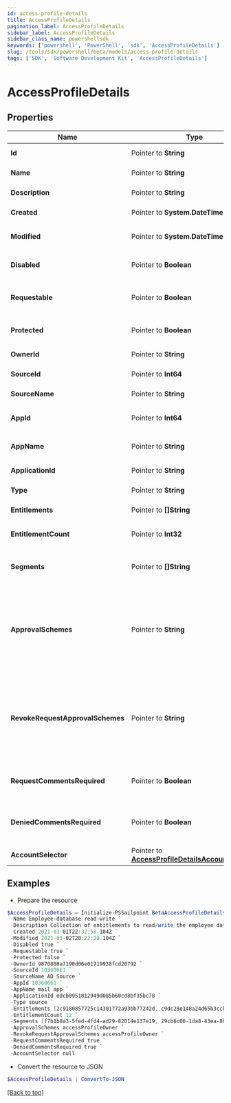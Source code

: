 ```yaml
---
id: access-profile-details
title: AccessProfileDetails
pagination_label: AccessProfileDetails
sidebar_label: AccessProfileDetails
sidebar_class_name: powershellsdk
keywords: ['powershell', 'PowerShell', 'sdk', 'AccessProfileDetails'] 
slug: /tools/sdk/powershell/beta/models/access-profile-details
tags: ['SDK', 'Software Development Kit', 'AccessProfileDetails']
---
```



# AccessProfileDetails

## Properties

Name | Type | Description | Notes
------------ | ------------- | ------------- | -------------
**Id** |  Pointer to **String** | The ID of the Access Profile | [optional] 
**Name** |  Pointer to **String** | Name of the Access Profile | [optional] 
**Description** |  Pointer to **String** | Information about the Access Profile | [optional] 
**Created** |  Pointer to **System.DateTime** | Date the Access Profile was created | [optional] 
**Modified** |  Pointer to **System.DateTime** | Date the Access Profile was last modified. | [optional] 
**Disabled** |  Pointer to **Boolean** | Whether the Access Profile is enabled. | [optional] [default to $true]
**Requestable** |  Pointer to **Boolean** | Whether the Access Profile is requestable via access request. | [optional] [default to $false]
**Protected** |  Pointer to **Boolean** | Whether the Access Profile is protected. | [optional] [default to $false]
**OwnerId** |  Pointer to **String** | The owner ID of the Access Profile | [optional] 
**SourceId** |  Pointer to **Int64** | The source ID of the Access Profile | [optional] 
**SourceName** |  Pointer to **String** | The source name of the Access Profile | [optional] 
**AppId** |  Pointer to **Int64** | The source app ID of the Access Profile | [optional] 
**AppName** |  Pointer to **String** | The source app name of the Access Profile | [optional] 
**ApplicationId** |  Pointer to **String** | The id of the application | [optional] 
**Type** |  Pointer to **String** | The type of the access profile | [optional] 
**Entitlements** |  Pointer to **[]String** | List of IDs of entitlements | [optional] 
**EntitlementCount** |  Pointer to **Int32** | The number of entitlements in the access profile | [optional] 
**Segments** |  Pointer to **[]String** | List of IDs of segments, if any, to which this Access Profile is assigned. | [optional] 
**ApprovalSchemes** |  Pointer to **String** | Comma-separated list of approval schemes. Each approval scheme is one of - manager - appOwner - sourceOwner - accessProfileOwner - workgroup:&lt;workgroupId&gt;  | [optional] 
**RevokeRequestApprovalSchemes** |  Pointer to **String** | Comma-separated list of revoke request approval schemes. Each approval scheme is one of - manager - sourceOwner - accessProfileOwner - workgroup:&lt;workgroupId&gt;  | [optional] 
**RequestCommentsRequired** |  Pointer to **Boolean** | Whether the access profile require request comment for access request. | [optional] [default to $false]
**DeniedCommentsRequired** |  Pointer to **Boolean** | Whether denied comment is required when access request is denied. | [optional] [default to $false]
**AccountSelector** |  Pointer to [**AccessProfileDetailsAccountSelector**](access-profile-details-account-selector) |  | [optional] 

## Examples

- Prepare the resource
```powershell
$AccessProfileDetails = Initialize-PSSailpoint.BetaAccessProfileDetails  -Id 2c91808a7190d06e01719938fcd20792 `
 -Name Employee-database-read-write `
 -Description Collection of entitlements to read/write the employee database `
 -Created 2021-03-01T22:32:58.104Z `
 -Modified 2021-03-02T20:22:28.104Z `
 -Disabled true `
 -Requestable true `
 -Protected false `
 -OwnerId 9870808a7190d06e01719938fcd20792 `
 -SourceId 10360661 `
 -SourceName AD Source `
 -AppId 10360661 `
 -AppName mail app `
 -ApplicationId edcb0951812949d085b60cd8bf35bc78 `
 -Type source `
 -Entitlements [2c9180857725c14301772a93bb77242d, c9dc28e148a24d65b3ccb5fb8ca5ddd9] `
 -EntitlementCount 12 `
 -Segments [f7b1b8a3-5fed-4fd4-ad29-82014e137e19, 29cb6c06-1da8-43ea-8be4-b3125f248f2a] `
 -ApprovalSchemes accessProfileOwner `
 -RevokeRequestApprovalSchemes accessProfileOwner `
 -RequestCommentsRequired true `
 -DeniedCommentsRequired true `
 -AccountSelector null
```

- Convert the resource to JSON
```powershell
$AccessProfileDetails | ConvertTo-JSON
```


[[Back to top]](#) 

